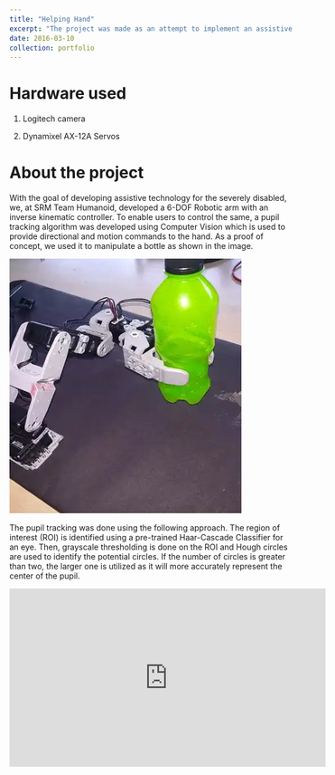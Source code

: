 ```yaml
---
title: "Helping Hand"
excerpt: "The project was made as an attempt to implement an assistive tech for people disabled neck down. Here, the direction of the eye is supposed to command the directional movement of a manipulator while the manipulator manipulates the object of interest. <br/><br/><img src='/images/Pupil_tracking_helping_hand.jpg'>"
date: 2016-03-10
collection: portfolio
---
```


Hardware used
===
1. Logitech camera

2. Dynamixel AX-12A Servos

About the project
===
With the goal of developing assistive technology for the severely disabled, we, at SRM Team Humanoid, developed a 6-DOF Robotic arm with an inverse kinematic controller. To enable users to control the same, a pupil tracking algorithm was developed using Computer Vision which is used to provide directional and motion commands to the hand. As a proof of concept, we used it to manipulate a bottle as shown in the image.  

<img src='/images/Helping_hand.jpg'>


The pupil tracking was done using the following approach. The region of interest (ROI) is identified using a pre-trained Haar-Cascade Classifier for an eye. Then, grayscale thresholding is done on the ROI and Hough circles are used to identify the potential circles. If the number of circles is greater than two, the larger one is utilized as it will more accurately represent the center of the pupil.


<iframe width="560" height="315" src="https://www.youtube.com/embed/tV8FXf3_5Ro" title="YouTube video player" frameborder="0" allow="accelerometer; autoplay; clipboard-write; encrypted-media; gyroscope; picture-in-picture; web-share" allowfullscreen></iframe>
